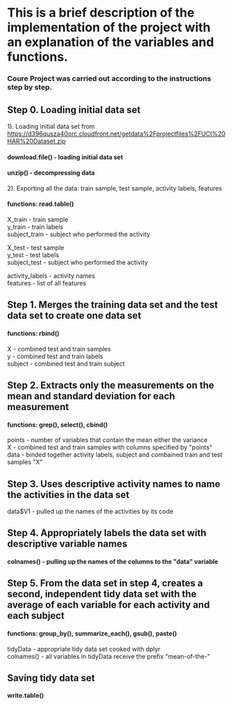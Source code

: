 # This is a brief description of the implementation of the project with an explanation of the variables and functions.

### Coure Project was carried out according to the instructions step by step.



## Step 0. Loading initial data set 
1). Loading initial data set from https://d396qusza40orc.cloudfront.net/getdata%2Fprojectfiles%2FUCI%20HAR%20Dataset.zip
#### download.file() - loading initial data set  
#### unzip() - decompressing data  
  
2). Exporting all the data: train sample, test sample, activity labels, features
#### functions: read.table()
X_train - train sample  
y_train - train labels  
subject_train - subject who performed the activity

X_test - test sample  
y_test - test labels  
subject_test - subject who performed the activity

activity_labels - activity names  
features - list of all features


## Step 1. Merges the training data set and the test data set to create one data set
#### functions: rbind()  
X - combined test and train samples  
y - combined test and train labels  
subject - combined test and train subject

## Step 2. Extracts only the measurements on the mean and standard deviation for each measurement  
#### functions: grep(), select(), cbind()
points - number of variables that contain the mean either the variance  
X - combined test and train samples with columns specified by "points"  
data - binded together activity labels, subject and combained train and test samples "X"  

## Step 3. Uses descriptive activity names to name the activities in the data set
data$V1 - pulled up the names of the activities by its code  
  
## Step 4. Appropriately labels the data set with descriptive variable names
#### colnames() - pulling up the names of the columns to the "data" variable  

## Step 5. From the data set in step 4, creates a second, independent tidy data set with the average of each variable for each activity and each subject
#### functions: group_by(), summarize_each(), gsub(), paste()  
tidyData - appropriate tidy data set cooked with dplyr  
colnames() - all variables in tidyData receive the prefix "mean-of-the-"  
  
## Saving tidy data set
#### write.table()
